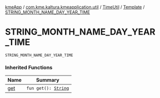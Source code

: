 [kmeApp](../../../index.md) / [com.kme.kaltura.kmeapplication.util](../../index.md) / [TimeUtil](../index.md) / [Template](index.md) / [STRING_MONTH_NAME_DAY_YEAR_TIME](./-s-t-r-i-n-g_-m-o-n-t-h_-n-a-m-e_-d-a-y_-y-e-a-r_-t-i-m-e.md)

# STRING_MONTH_NAME_DAY_YEAR_TIME

`STRING_MONTH_NAME_DAY_YEAR_TIME`

### Inherited Functions

| Name | Summary |
|---|---|
| [get](get.md) | `fun get(): `[`String`](https://kotlinlang.org/api/latest/jvm/stdlib/kotlin/-string/index.html) |
